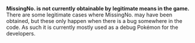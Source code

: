 **MissingNo. is not currently obtainable by legitimate means in the game.**
There are some legitimate cases where MissingNo. may have been obtained, but these only happen when there is a bug somewhere in the code.
As such it is currently mostly used as a debug Pokémon for the developers.